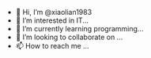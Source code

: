 - 👋 Hi, I’m @xiaolian1983
- 👀 I’m interested in IT...
- 🌱 I’m currently learning programming...
- 💞️ I’m looking to collaborate on ...
- 📫 How to reach me ...

<!---
xiaolian1983/xiaolian1983 is a ✨ special ✨ repository because its `README.md` (this file) appears on your GitHub profile.
You can click the Preview link to take a look at your changes.
--->

